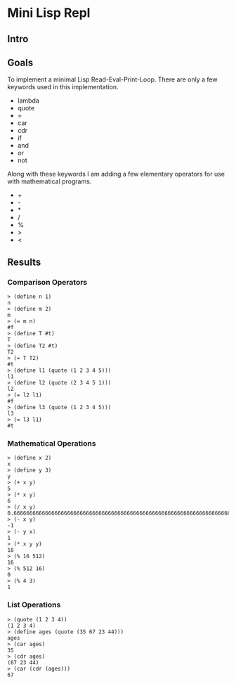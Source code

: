 # Mini Lisp Repl

## Intro

## Goals

To implement a minimal Lisp Read-Eval-Print-Loop. There are only a few
keywords used in this implementation.

* lambda
* quote
* =
* car
* cdr
* if
* and
* or
* not

Along with these keywords I am adding a few elementary operators for use with
mathematical programs.

* \+
* \-
* \*
* \/
* %
* \>
* <

## Results

### Comparison Operators
```
> (define n 1)
n
> (define m 2)
m
> (= m n)
#f
> (define T #t)
T
> (define T2 #t)
T2
> (= T T2)
#t
> (define l1 (quote (1 2 3 4 5)))
l1
> (define l2 (quote (2 3 4 5 1)))
l2
> (= l2 l1)
#f
> (define l3 (quote (1 2 3 4 5)))
l3
> (= l3 l1)
#t
```

### Mathematical Operations
```
> (define x 2)
x
> (define y 3)
y
> (+ x y)
5
> (* x y)
6
> (/ x y)
0.6666666666666666666666666666666666666666666666666666666666666666666666666666666666666666666666666667
> (- x y)
-1
> (- y x)
1
> (* x y y)
18
> (% 16 512)
16
> (% 512 16)
0
> (% 4 3)
1
```

### List Operations
```
> (quote (1 2 3 4))
(1 2 3 4)
> (define ages (quote (35 67 23 44)))
ages
> (car ages)
35
> (cdr ages)
(67 23 44)
> (car (cdr (ages)))
67
```
